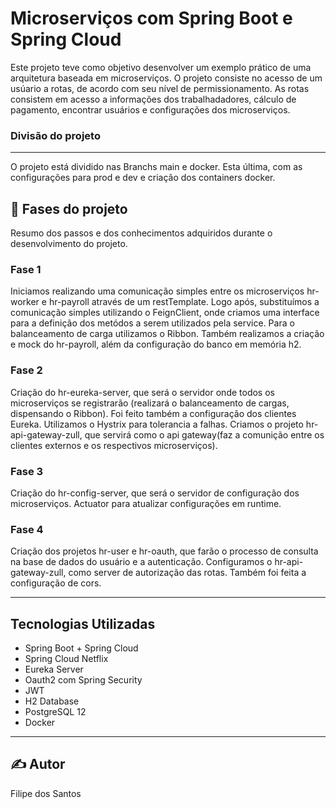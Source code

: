 # Microserviços com Spring Boot e Spring Cloud

Este projeto teve como objetivo desenvolver um exemplo prático de uma arquitetura baseada em microserviços.
O projeto consiste no acesso de um usúario a rotas, de acordo com seu nível de permissionamento. As rotas consistem em acesso a informações dos trabalhadadores, cálculo de pagamento, encontrar usuários e configurações dos microserviços.

### Divisão do projeto

---

O projeto está dividido nas Branchs main e docker. Esta última, com as configurações para prod e dev e criação dos containers docker.

## 📝 Fases do projeto

Resumo dos passos e dos conhecimentos adquiridos durante o desenvolvimento do projeto.

### Fase 1

Iniciamos realizando uma comunicação simples entre os microserviços hr-worker e hr-payroll através de um restTemplate. Logo após, substituímos a comunicação simples utilizando o FeignClient, onde criamos uma interface para a definição dos metódos a serem utilizados pela service. Para o balanceamento de carga utilizamos o Ribbon.
Também realizamos a criação e mock do hr-payroll, além da configuração do banco em memória h2.

### Fase 2

Criação do hr-eureka-server, que será o servidor onde todos os microserviços se registrarão (realizará o balanceamento de cargas, dispensando o Ribbon). Foi feito também a configuração dos clientes Eureka.
Utilizamos o Hystrix para tolerancia a falhas.
Criamos o projeto hr-api-gateway-zull, que servirá como o api gateway(faz a comunição entre os clientes externos e os respectivos microserviços).

### Fase 3

Criação do hr-config-server, que será o servidor de configuração dos microserviços. Actuator para atualizar configurações em runtime.

### Fase 4

Criação dos projetos hr-user e hr-oauth, que farão o processo de consulta na base de dados do usuário e a autenticação. Configuramos o hr-api-gateway-zull, como server de autorização das rotas. Também foi feita a configuração de cors.

---

## Tecnologias Utilizadas

- Spring Boot + Spring Cloud
- Spring Cloud Netflix
- Eureka Server
- Oauth2 com Spring Security
- JWT
- H2 Database
- PostgreSQL 12
- Docker

---

## ✍️ Autor

Filipe dos Santos
